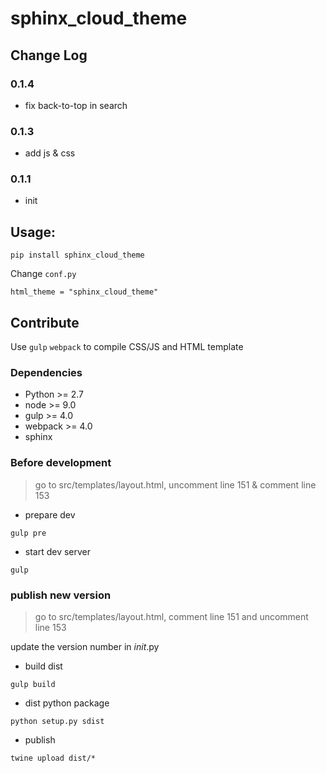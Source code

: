 # sphinx_cloud_theme

## Change Log

### 0.1.4 

* fix back-to-top in search

### 0.1.3 

* add js & css

### 0.1.1 

* init

## Usage: 

```
pip install sphinx_cloud_theme
```

Change `conf.py` 

```
html_theme = "sphinx_cloud_theme"
```

## Contribute

Use `gulp` `webpack` to compile CSS/JS and HTML template

### Dependencies

* Python >= 2.7
* node >= 9.0
* gulp >= 4.0
* webpack >= 4.0
* sphinx 

### Before development 

> go to src/templates/layout.html, uncomment line 151 & comment line 153

* prepare dev

```
gulp pre
```

* start dev server 

```
gulp
```

### publish new version 

> go to src/templates/layout.html, comment line 151 and uncomment line 153

update the version number in _init_.py

* build dist

```
gulp build
```

* dist python package

```
python setup.py sdist
```

* publish

```
twine upload dist/*
```

